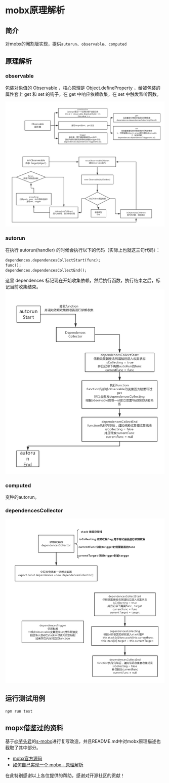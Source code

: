 # mobx原理解析
## 简介
对mobx的阉割版实现，提供`autorun`、`observable`、`computed`

## 原理解析
### observable
包装对象值的 Observable ，核心原理是 Object.defineProperty ，给被包装的属性套上 get 和 set 的钩子，在 get 中响应依赖收集，在 set 中触发监听函数。

![observable原理图](./pic/observable.png)

### autorun
在执行 autorun(handler) 的时候会执行以下的代码（实际上也就这三句代码）：

```
dependences.dependencesCollectStart(func);
func();
dependences.dependencesCollectEnd();
```
这里 dependences 标记现在开始收集依赖，然后执行函数，执行结束之后，标记当前收集结束。
![autorun原理图](./pic/autorun.png)

### computed
变种的autorun。

### dependencesCollector
![dependencesCollector原理图](./pic/dependences.png)

## 运行测试用例
```
npm run test
```

## mopx借鉴过的资料
基于[@芋头君](https://github.com/xinyu198736)的[s-mobx](https://github.com/xinyu198736/s-mobx)进行复写改造，并且README.md中对mobx原理描述也截取了其中部分。

- [mobx官方源码](https://github.com/mobxjs/mobx)
- [如何自己实现一个 mobx - 原理解析](https://zhuanlan.zhihu.com/p/26559530)

在此特别感谢以上各位提供的帮助，感谢对开源社区的贡献！
